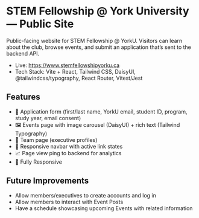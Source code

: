 # STEM Fellowship @ York University — Public Site

Public-facing website for STEM Fellowship @ YorkU. Visitors can learn about the club, browse events, and submit an application that’s sent to the backend API.

- Live: https://www.stemfellowshipyorku.ca
- Tech Stack: Vite + React, Tailwind CSS, DaisyUI, @tailwindcss/typography, React Router, Vitest/Jest

## Features
- 🎯 Application form (first/last name, YorkU email, student ID, program, study year, email consent)
- 🖼️ Events page with image carousel (DaisyUI) + rich text (Tailwind Typography)
- 👥 Team page (executive profiles)
- 🧭 Responsive navbar with active link states
- 📈 Page view ping to backend for analytics
- 📱 Fully Responsive


## Future Improvements
- Allow members/executives to create accounts and log in
- Allow members to interact with Event Posts
- Have a schedule showcasing upcoming Events with related information